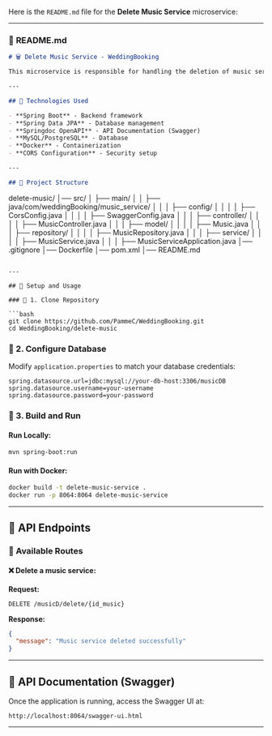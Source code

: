 Here is the `README.md` file for the **Delete Music Service** microservice:

---

### 📜 **README.md**
```markdown
# 🗑️ Delete Music Service - WeddingBooking

This microservice is responsible for handling the deletion of music services in the **WeddingBooking** system.

---

## 🚀 Technologies Used

- **Spring Boot** - Backend framework
- **Spring Data JPA** - Database management
- **Springdoc OpenAPI** - API Documentation (Swagger)
- **MySQL/PostgreSQL** - Database
- **Docker** - Containerization
- **CORS Configuration** - Security setup

---

## 📂 Project Structure

```
delete-music/
│── src/
│   ├── main/
│   │   ├── java/com/weddingBooking/music_service/
│   │   │   ├── config/
│   │   │   │   ├── CorsConfig.java
│   │   │   │   ├── SwaggerConfig.java
│   │   │   ├── controller/
│   │   │   │   ├── MusicController.java
│   │   │   ├── model/
│   │   │   │   ├── Music.java
│   │   │   ├── repository/
│   │   │   │   ├── MusicRepository.java
│   │   │   ├── service/
│   │   │   │   ├── MusicService.java
│   │   │   ├── MusicServiceApplication.java
│── .gitignore
│── Dockerfile
│── pom.xml
│── README.md
```

---

## 🔧 Setup and Usage

### 📌 1. Clone Repository

```bash
git clone https://github.com/PammeC/WeddingBooking.git
cd WeddingBooking/delete-music
```

### 📌 2. Configure Database

Modify `application.properties` to match your database credentials:

```properties
spring.datasource.url=jdbc:mysql://your-db-host:3306/musicDB
spring.datasource.username=your-username
spring.datasource.password=your-password
```

### 📌 3. Build and Run

#### Run Locally:
```bash
mvn spring-boot:run
```

#### Run with Docker:
```bash
docker build -t delete-music-service .
docker run -p 8064:8064 delete-music-service
```

---

## 📡 API Endpoints

### **📌 Available Routes**

#### ❌ Delete a music service:

**Request:**
```http
DELETE /musicD/delete/{id_music}
```

**Response:**
```json
{
  "message": "Music service deleted successfully"
}
```

---

## 📜 API Documentation (Swagger)

Once the application is running, access the Swagger UI at:

```
http://localhost:8064/swagger-ui.html
```

---
